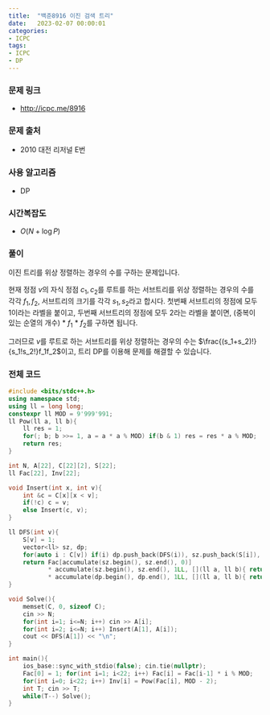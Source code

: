 ```yaml
---
title:  "백준8916 이진 검색 트리"
date:   2023-02-07 00:00:01
categories:
- ICPC
tags:
- ICPC
- DP
---
```


### 문제 링크
* http://icpc.me/8916

### 문제 출처
* 2010 대전 리저널 E번

### 사용 알고리즘
* DP

### 시간복잡도
* $O(N + \log P)$

### 풀이
이진 트리를 위상 정렬하는 경우의 수를 구하는 문제입니다.

현재 정점 $v$의 자식 정점 $c_1, c_2$를 루트를 하는 서브트리를 위상 정렬하는 경우의 수를 각각 $f_1, f_2$, 서브트리의 크기를 각각 $s_1, s_2$라고 합시다. 첫번째 서브트리의 정점에 모두 1이라는 라벨을 붙이고, 두번째 서브트리의 정점에 모두 2라는 라벨을 붙이면, (중복이 있는 순열의 개수) * $f_1$ * $f_2$를 구하면 됩니다.

그러므로 $v$를 루트로 하는 서브트리를 위상 정렬하는 경우의 수는 $\frac{(s_1+s_2)!}{s_1!s_2!}f_1f_2$이고, 트리 DP를 이용해 문제를 해결할 수 있습니다.

### 전체 코드
```cpp
#include <bits/stdc++.h>
using namespace std;
using ll = long long;
constexpr ll MOD = 9'999'991;
ll Pow(ll a, ll b){
    ll res = 1;
    for(; b; b >>= 1, a = a * a % MOD) if(b & 1) res = res * a % MOD;
    return res;
}

int N, A[22], C[22][2], S[22];
ll Fac[22], Inv[22];

void Insert(int x, int v){
    int &c = C[x][x < v];
    if(!c) c = v;
    else Insert(c, v);
}

ll DFS(int v){
    S[v] = 1;
    vector<ll> sz, dp;
    for(auto i : C[v]) if(i) dp.push_back(DFS(i)), sz.push_back(S[i]), S[v] += S[i];
    return Fac[accumulate(sz.begin(), sz.end(), 0)]
           * accumulate(sz.begin(), sz.end(), 1LL, [](ll a, ll b){ return a * Inv[b] % MOD; }) % MOD
           * accumulate(dp.begin(), dp.end(), 1LL, [](ll a, ll b){ return a * b % MOD; }) % MOD;
}

void Solve(){
    memset(C, 0, sizeof C);
    cin >> N;
    for(int i=1; i<=N; i++) cin >> A[i];
    for(int i=2; i<=N; i++) Insert(A[1], A[i]);
    cout << DFS(A[1]) << "\n";
}

int main(){
    ios_base::sync_with_stdio(false); cin.tie(nullptr);
    Fac[0] = 1; for(int i=1; i<22; i++) Fac[i] = Fac[i-1] * i % MOD;
    for(int i=0; i<22; i++) Inv[i] = Pow(Fac[i], MOD - 2);
    int T; cin >> T;
    while(T--) Solve();
}
```
